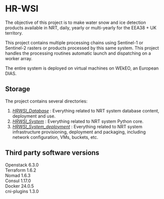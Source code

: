 # HR-WSI

The objective of this project is to make water snow and ice detection products available in NRT, daily, yearly or multi-yearly for the EEA38 + UK territory.

This project contains multiple processing chains using Sentinel-1 or Sentinel-2 rasters or products processed by this same system.
This project handles the processing routines automatic launch and dispatching on a worker array.

The entire system is deployed on virtual machines on WEkEO, an European DIAS.

## Storage

The project contains several directories:

1. *[HRWSI_Database](HRWSI_Database)* : Everything related to NRT system database content, deployment and use.
2. *[HRWSI_System](HRWSI_System)* : Everything related to NRT system Python core.
3. *[HRWSI_System_deployment](HRWSI_System_deployment)* : Everything related to NRT system infrastructure provisioning, deployment and packaging, including network configuration, VMs, buckets, etc.

## Third party software versions

Openstack 6.3.0  
Terraform 1.6.2  
Nomad 1.6.3  
Consul 1.17.0  
Docker 24.0.5  
cni-plugins 1.3.0
